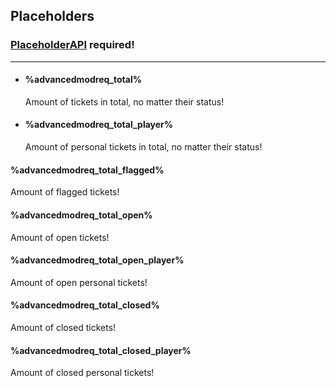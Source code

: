 ## Placeholders ##
### [PlaceholderAPI](https://www.spigotmc.org/resources/6245/) required! ###
***
- #### %advancedmodreq_total% ####
  Amount of tickets in total, no matter their status!
- #### %advancedmodreq_total_player% 
  Amount of personal tickets in total, no matter their status!
#### %advancedmodreq_total_flagged%
  Amount of flagged tickets!
#### %advancedmodreq_total_open%
  Amount of open tickets!
#### %advancedmodreq_total_open_player%  
  Amount of open personal tickets!
#### %advancedmodreq_total_closed%  
  Amount of closed tickets!
#### %advancedmodreq_total_closed_player%  
  Amount of closed personal tickets!
